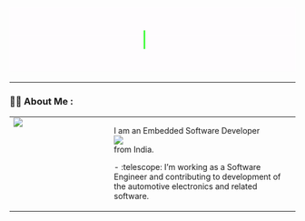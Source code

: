 <div id="header" align="center">
  <img src="Hello_Animation_GiF.gif" width="auto" height="auto"/>
</div>

---

### :woman_technologist: About Me :
<table style="width: 100%; table-layout: fixed; border-collapse: collapse; border: none;">
  <tr>
    <td style="width: 150px; padding-right: 20px; vertical-align: top; border: none; border-color: transparent;">
      <img src="https://media.giphy.com/media/tT2FEbKu63KxdFubmY/giphy.gif" width="100" style="display: block;">
    </td>
    <td style="vertical-align: top; border: none; border-color: transparent;">
      <p>I am an Embedded Software Developer <img src="https://st5.depositphotos.com/3205185/64911/v/450/depositphotos_649116368-stock-illustration-cpu-microprocessor-isolated-white-background.jpg" width="30" height="auto" style="display: block;"> from India.</p>
      <p>- :telescope: I’m working as a Software Engineer and contributing to development of the automotive electronics and related software.</p>
    </td>
  </tr>
</table>
